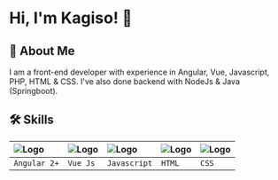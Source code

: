 
# Hi, I'm Kagiso! 👋


## 🚀 About Me
I am a front-end developer with experience in Angular, Vue, Javascript, PHP, HTML & CSS. I've also done backend with NodeJs & Java (Springboot).


## 🛠 Skills



| ![Logo](https://cdn4.iconfinder.com/data/icons/logos-brands-5/24/angular-256.png)  |   ![Logo](https://cdn1.iconfinder.com/data/icons/ionicons-fill-vol-2/512/logo-vue-256.png)  | ![Logo](https://cdn1.iconfinder.com/data/icons/ionicons-fill-vol-2/512/logo-javascript-256.png) | ![Logo](https://cdn3.iconfinder.com/data/icons/picons-social/57/10-html5-256.png) | ![Logo](https://cdn0.iconfinder.com/data/icons/logos-21/40/CSS3-256.png) |
| :-------- | :------- | :-------------------------------- | :-------------- | :-------------- |
| `Angular 2+`      | `Vue Js` | `Javascript` | `HTML` | `CSS` |


